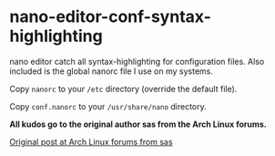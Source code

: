 nano-editor-conf-syntax-highlighting
====================================

nano editor catch all syntax-highlighting for configuration files.
Also included is the global nanorc file I use on my systems.

Copy `nanorc` to your `/etc` directory (override the default file).

Copy `conf.nanorc` to your `/usr/share/nano` directory.

__All kudos go to the original author sas from the Arch Linux forums.__

[Original post at Arch Linux forums from sas](https://bbs.archlinux.org/viewtopic.php?id=133595)